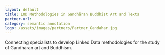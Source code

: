 ```yaml
---
layout: default
title: LOD Methodologies in Gandhāran Buddhist Art and Texts
partner-url: 
category: semantic annotation
logo: /assets/images/partners/Partner_Gandahar.jpg
---
```


Connecting specialists to develop Linked Data methodologies for the study of Gandhāran art 
and Buddhism.
